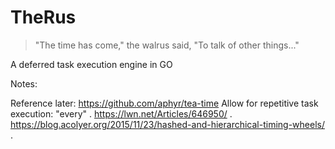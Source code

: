 # TheRus

> "The time has come," the walrus said, "To talk of other things..."

A deferred task execution engine in GO



Notes:

Reference later: https://github.com/aphyr/tea-time
Allow for repetitive task execution: "every" . 
 https://lwn.net/Articles/646950/ . 
 https://blog.acolyer.org/2015/11/23/hashed-and-hierarchical-timing-wheels/ . 
